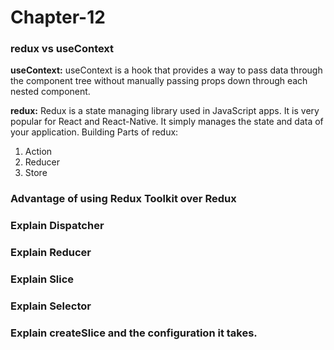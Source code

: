 # Chapter-12

### redux vs useContext

**useContext:**
useContext is a hook that provides a way to pass data through the component tree without manually passing props down through each nested component.

**redux:**
Redux is a state managing library used in JavaScript apps. It is very popular for React and React-Native. It simply manages the state and data of your application.
Building Parts of redux:
1. Action
2. Reducer
3. Store

### Advantage of using Redux Toolkit over Redux

### Explain Dispatcher

### Explain Reducer

### Explain Slice

### Explain Selector

### Explain createSlice and the configuration it takes.
